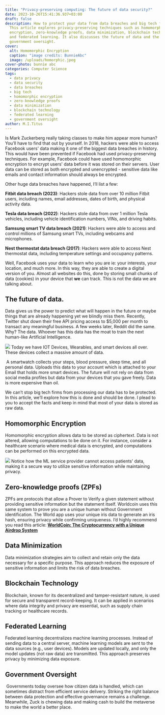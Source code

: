 ```yaml
---
title: "Privacy-preserving computing: The future of data security?"
date: 2023-10-26T15:41:36.937+03:00
draft: false
description: How to protect your data from data breaches and big tech firms.
  This article explores privacy-preserving techniques such as homomorphic
  encryption, zero-knowledge proofs, data minimization, blockchain technology,
  and federated learning. It also discusses the future of data and the role of
  government oversight.
cover:
  alt: Homomorphic Encryption
  caption: "image credits: BunnieAbc"
  image: /uploads/homorphic.jpeg
cover-photo: bunnie abc
categories: Computer Science
tags:
  - data privacy
  - data security
  - data breaches
  - big tech
  - homomorphic encryption
  - zero-knowledge proofs
  - data minimization
  - blockchain technology
  - federated learning
  - government oversight
author: M.I.Titus
---
```

Is Mark Zuckerberg really taking classes to make him appear more human? You’ll have to find that out by yourself. In 2018, hackers were able to access Facebook users' data making it one of the biggest data breaches in history. This would have been prevented if Facebook had used privacy-preserving techniques. For example, Facebook could have used homomorphic encryption to encrypt users' data before it was stored on their servers. User data can be stored as both encrypted and unencrypted - sensitive data like emails and contact information should always be encrypted.

Other huge data breaches have happened, I’ll list a few:

**Fitbit data breach (2023)**: Hackers stole data from over 10 million Fitbit users, including names, email addresses, dates of birth, and physical activity data. 

**Tesla data breach (2022)**: Hackers stole data from over 1 million Tesla vehicles, including vehicle identification numbers, VINs, and driving habits. 

**Samsung smart TV data breach (2021)**: Hackers were able to access and control millions of Samsung smart TVs, including webcams and microphones. 

**Nest thermostat data breach (2017)**: Hackers were able to access Nest thermostat data, including temperature settings and occupancy patterns.

Well, Facebook uses your data to learn who you are ie: your interests, your location, and much more. In this way, they are able to create a digital version of you. Almost all websites do this, done by storing small chunks of data (cookies) in your device that **we** can track. This is not the data we are talking about. 

## The future of data.

Data gives us the power to predict what will happen in the future or maybe things that are already happening yet we blindly miss them. Recently, Twitter shut down their free API pricing access to $5,000 per month to transact any meaningful business. A few weeks later, Reddit did the same. Why? The data. Whoever has this data has the moat to train the next human-like Artificial Intelligence.

![](/uploads/twitter-banner.png)
Today we have IOT Devices, Wearables, and smart devices all over. These devices collect a massive amount of data.

 A smartwatch collects your steps, blood pressure, sleep time, and all personal data. Uploads this data to your account which is attached to your Email that holds more smart devices. The future will not rely on data from social media profiles but data from your devices that you gave freely. Data is more expensive than oil.

We can’t stop big tech firms from processing our data has to be protected. In this article, we’ll explore how this is done and should be done. I plead to you to accept the facts and keep in mind that most of your data is stored as raw data.

## Homomorphic Encryption

Homomorphic encryption allows data to be stored as ciphertext. Data is not altered, allowing computations to be done on it. For instance, consider a healthcare scenario where medical data is encrypted, and computations can be performed on this encrypted data. 

![](/uploads/homorphic.jpeg)
Notice how the ML service provider cannot access patients' data, making it a secure way to utilize sensitive information while maintaining privacy.

## Zero-knowledge proofs (ZPFs)

ZPFs are protocols that allow a Prover to Verify a given statement without providing sensitive information but the statement itself. Worldcoin uses this same system to prove you are a unique human without Government identification. The World app uses your unique iris data to generate an iris hash, ensuring privacy while confirming uniqueness. I’d highly recommend you read this article: [**WorldCoin: The Cryptocurrency with a Unique Airdrop System**](https://www.bunnieabc.com/post/worldcoin-the-orb-cryptocurrency-with-a-unique-airdrop-system/)

## Data Minimization

Data minimization strategies aim to collect and retain only the data necessary for a specific purpose. This approach reduces the exposure of sensitive information and limits the risk of data breaches.

## Blockchain Technology

Blockchain, known for its decentralized and tamper-resistant nature, is used for secure and transparent record-keeping. It can be applied in scenarios where data integrity and privacy are essential, such as supply chain tracking or healthcare records.

## Federated Learning

Federated learning decentralizes machine learning processes. Instead of sending data to a central server, machine learning models are sent to the data sources (e.g., user devices). Models are updated locally, and only the model updates (not raw data) are transmitted. This approach preserves privacy by minimizing data exposure.

## Government Oversight

 Governments today oversee how citizen data is handled, which can sometimes distract from efficient service delivery. Striking the right balance between data protection and effective governance remains a challenge. Meanwhile, Zuck is chewing data and making cash to build the metaverse to make the world a better place.

 
